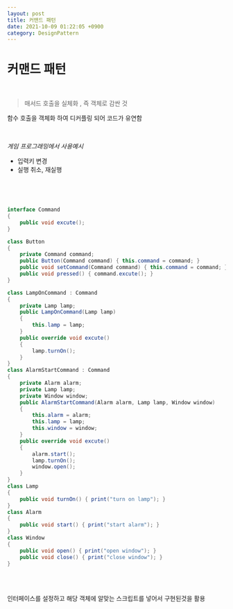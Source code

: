 ```yaml
---
layout: post
title: 커맨드 패턴
date: 2021-10-09 01:22:05 +0900
category: DesignPattern
---
```

# 커맨드 패턴
<br/>

> 매서드 호출을 실체화 ,  즉 객체로 감싼 것

함수 호출을 객체화 하여 디커플링 되어 코드가 유연함

<br>

*게임 프로그래밍에서 사용예시*

- 입력키 변경
- 실행 취소, 재실행

<br/>
<br/>


```c#

interface Command
{
    public void excute();
}

class Button
{
    private Command command;
    public Button(Command command) { this.command = command; }
    public void setCommand(Command command) { this.command = command; }
    public void pressed() { command.excute(); }
}

class LampOnCommand : Command
{
    private Lamp lamp;
    public LampOnCommand(Lamp lamp)
    {
        this.lamp = lamp;
    }
    public override void excute()
    {
        lamp.turnOn();
    }
}
class AlarmStartCommand : Command
{
    private Alarm alarm;
    private Lamp lamp;
    private Window window;
    public AlarmStartCommand(Alarm alarm, Lamp lamp, Window window)
    {
        this.alarm = alarm;
        this.lamp = lamp;
        this.window = window;
    }
    public override void excute()
    {
        alarm.start();
        lamp.turnOn();
        window.open();
    }
}
class Lamp
{
    public void turnOn() { print("turn on lamp"); }
}
class Alarm
{
    public void start() { print("start alarm"); }
}
class Window
{
    public void open() { print("open window"); }
    public void close() { print("close window"); }
}


```
<br/>
<br/>

인터페이스를 설정하고 해당 객체에 알맞는 스크립트를 넣어서 구현된것을 활용



